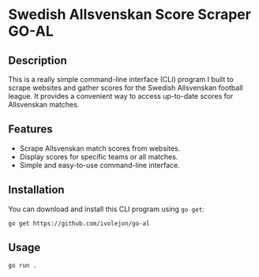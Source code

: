 # Swedish Allsvenskan Score Scraper GO-AL

## Description

This is a really simple command-line interface (CLI) program I built to scrape websites and gather scores for the Swedish Allsvenskan football league. It provides a convenient way to access up-to-date scores for Allsvenskan matches.

## Features

- Scrape Allsvenskan match scores from websites.
- Display scores for specific teams or all matches.
- Simple and easy-to-use command-line interface.

## Installation

You can download and install this CLI program using `go get`:

```shell
go get https://github.com/ivolejon/go-al
```

## Usage

```shell
go run .
```
